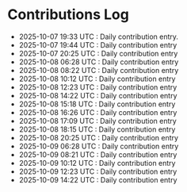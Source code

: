 # Contributions Log

- 2025-10-07 19:33 UTC : Daily contribution entry.
- 2025-10-07 19:44 UTC : Daily contribution entry
- 2025-10-07 20:25 UTC : Daily contribution entry
- 2025-10-08 06:28 UTC : Daily contribution entry
- 2025-10-08 08:22 UTC : Daily contribution entry
- 2025-10-08 10:12 UTC : Daily contribution entry
- 2025-10-08 12:23 UTC : Daily contribution entry
- 2025-10-08 14:22 UTC : Daily contribution entry
- 2025-10-08 15:18 UTC : Daily contribution entry
- 2025-10-08 16:26 UTC : Daily contribution entry
- 2025-10-08 17:09 UTC : Daily contribution entry
- 2025-10-08 18:15 UTC : Daily contribution entry
- 2025-10-08 20:25 UTC : Daily contribution entry
- 2025-10-09 06:28 UTC : Daily contribution entry
- 2025-10-09 08:21 UTC : Daily contribution entry
- 2025-10-09 10:12 UTC : Daily contribution entry
- 2025-10-09 12:23 UTC : Daily contribution entry
- 2025-10-09 14:22 UTC : Daily contribution entry

